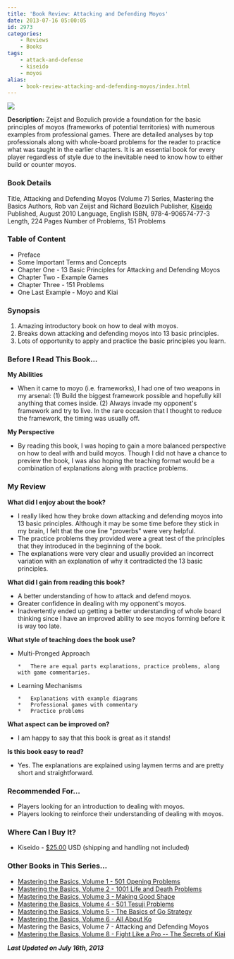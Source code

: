 ```yaml
---
title: 'Book Review: Attacking and Defending Moyos'
date: 2013-07-16 05:00:05
id: 2973
categories:
	- Reviews
	- Books
tags:
	- attack-and-defense
	- kiseido
	- moyos
alias:
	- book-review-attacking-and-defending-moyos/index.html
---
```


![](/images/2013/07/mybsv7cover.jpg)

**Description:** Zeijst and Bozulich provide a foundation for the basic principles of moyos (frameworks of potential territories) with numerous examples from professional games. There are detailed analyses by top professionals along with whole-board problems for the reader to practice what was taught in the earlier chapters. It is an essential book for every player regardless of style due to the inevitable need to know how to either build or counter moyos.

<!--more-->

### Book Details

Title, Attacking and Defending Moyos (Volume 7)
Series, Mastering the Basics
Authors, Rob van Zeijst and Richard Bozulich
Publisher, [Kiseido](http://www.kiseido.com "Kiseido Home Page")
Published, August 2010
Language, English
ISBN, 978-4-906574-77-3
Length, 224 Pages
Number of Problems, 151 Problems

### Table of Content

*   Preface
*   Some Important Terms and Concepts
*   Chapter One - 13 Basic Principles for Attacking and Defending Moyos
*   Chapter Two - Example Games
*   Chapter Three - 151 Problems
*   One Last Example - Moyo and Kiai

### Synopsis

1.  Amazing introductory book on how to deal with moyos.
2.  Breaks down attacking and defending moyos into 13 basic principles.
3.  Lots of opportunity to apply and practice the basic principles you learn.

### Before I Read This Book...

**My Abilities**

*   When it came to moyo (i.e. frameworks), I had one of two weapons in my arsenal: (1) Build the biggest framework possible and hopefully kill anything that comes inside. (2) Always invade my opponent's framework and try to live. In the rare occasion that I thought to reduce the framework, the timing was usually off.

**My Perspective**

*   By reading this book, I was hoping to gain a more balanced perspective on how to deal with and build moyos. Though I did not have a chance to preview the book, I was also hoping the teaching format would be a combination of explanations along with practice problems.

### My Review

**What did I enjoy about the book?**

*   I really liked how they broke down attacking and defending moyos into 13 basic principles. Although it may be some time before they stick in my brain, I felt that the one line "proverbs" were very helpful.
*   The practice problems they provided were a great test of the principles that they introduced in the beginning of the book.
*   The explanations were very clear and usually provided an incorrect variation with an explanation of why it contradicted the 13 basic principles.

**What did I gain from reading this book?**

*   A better understanding of how to attack and defend moyos.
*   Greater confidence in dealing with my opponent's moyos.
*   Inadvertently ended up getting a better understanding of whole board thinking since I have an improved ability to see moyos forming before it is way too late.

**What style of teaching does the book use?**

*   Multi-Pronged Approach

		*   There are equal parts explanations, practice problems, along with game commentaries.

*   Learning Mechanisms

		*   Explanations with example diagrams
		*   Professional games with commentary
		*   Practice problems

**What aspect can be improved on?**

*   I am happy to say that this book is great as it stands!

**Is this book easy to read?**

*   Yes. The explanations are explained using laymen terms and are pretty short and straightforward.

### Recommended For...

*   Players looking for an introduction to dealing with moyos.
*   Players looking to reinforce their understanding of dealing with moyos.

### Where Can I Buy It?

*   Kiseido - [$25.00](http://kiseido.com/go_books.htm "Kiseido Purchase Link") USD (shipping and handling not included)

### Other Books in This Series...

*   [Mastering the Basics, Volume 1 - 501 Opening Problems](http://www.bengozen.com/book-review-501-opening-problems/ "Book Review: 501 Opening Problems")
*   [Mastering the Basics, Volume 2 - 1001 Life and Death Problems](http://www.bengozen.com/book-review-1001-life-and-death-problems/ "Book Review: 1001 Life and Death Problems")
*   [Mastering the Basics, Volume 3 - Making Good Shape](http://www.bengozen.com/book-review-making-good-shape/ "Book Review: Making Good Shape")
*   [Mastering the Basics, Volume 4 - 501 Tesuji Problems](http://www.bengozen.com/book-review-501-tesuji-problems/ "Book Review: 501 Tesuji Problems")
*   [Mastering the Basics, Volume 5 - The Basics of Go Strategy](http://www.bengozen.com/book-review-the-basics-of-go-strategy/ "Book Review: The Basics of Go Strategy")
*   [Mastering the Basics, Volume 6 - All About Ko](http://www.bengozen.com/book-review-all-about-ko/ "Book Review: All About Ko")
*   Mastering the Basics, Volume 7 - Attacking and Defending Moyos
*   [Mastering the Basics, Volume 8 - Fight Like a Pro -- The Secrets of Kiai](http://www.bengozen.com/book-review-fight-like-a-pro-the-secrets-of-kiai/ "Book Review: Fight Like a Pro — The Secrets of Kiai")

_**Last Updated on July 16th, 2013**_
